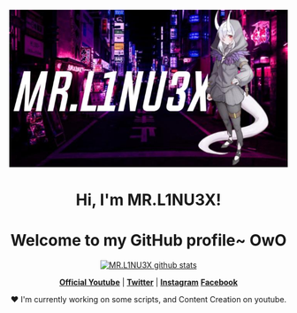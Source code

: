 <p align="center">
  <a ><img src="Banner.jpg" alt="MR.L1NU3X Banner"></a>
</p>

<h1 align="center">Hi, I'm MR.L1NU3X</a>!</h1>
<h1 align="center">Welcome to my GitHub profile~ OwO</h1>

<p align="center">
  <a href="https://github.com/L1NU3XX"><img src="https://github-readme-stats.vercel.app/api?username=L1NU3XX&hide_border=true&show_icons=true" alt="MR.L1NU3X github stats"></a>
</p>

<p align="center">
  <strong><a href="https://www.youtube.com/c/3XPLOITIDOFFICIAL">Official Youtube</a></strong> |
  <strong><a href="https://twitter.com/MR_L1NU3X">Twitter</a></strong> |
  <strong><a href="https://www.instagram.com/3xploit.id/?hl=en">Instagram</a></strong>
  <strong><a href="https://web.facebook.com/linux.gans/">Facebook</a></strong>
</p>

<p align="center">❤ I'm currently working on some scripts, and Content Creation on youtube.</p>

<!--
**edisonlee55/edisonlee55** is a ✨ _special_ ✨ repository because its `README.md` (this file) appears on your GitHub profile.

Here are some ideas to get you started:

- 🔭 I’m currently working on ...
- 🌱 I’m currently learning ...
- 👯 I’m looking to collaborate on ...
- 🤔 I’m looking for help with ...
- 💬 Ask me about ...
- 📫 How to reach me: ...
- 😄 Pronouns: ...
- ⚡ Fun fact: ...
-->
